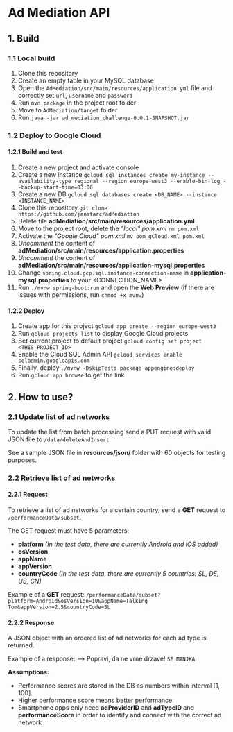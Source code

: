 # Ad Mediation API

## 1. Build
### 1.1 Local build
1. Clone this repository
1. Create an empty table in your MySQL database
1. Open the `AdMediation/src/main/resources/application.yml` file and correctly set `url`, `username` and `password`
1. Run `mvn package` in the project root folder
1. Move to `AdMediation/target` folder
1. Run `java -jar ad_mediation_challenge-0.0.1-SNAPSHOT.jar`

### 1.2 Deploy to Google Cloud
#### 1.2.1 Build and test
1. Create a new project and activate console
1. Create a new instance `gcloud sql instances create my-instance --availability-type regional --region europe-west3 --enable-bin-log --backup-start-time=03:00`
1. Create a new DB `gcloud sql databases create <DB_NAME> --instance <INSTANCE_NAME>`
1. Clone this repository `git clone https://github.com/janstarc/adMediation`
1. Delete file **adMediation/src/main/resources/application.yml**
1. Move to the project root, delete the *"local" pom.xml* `rm pom.xml`
1. Activate the *"Google Cloud" pom.xml* `mv pom_gCloud.xml pom.xml`
1. *Uncomment* the content of **adMediation/src/main/resources/application.properties**
1. *Uncomment* the content of **adMediation/src/main/resources/application-mysql.properties**
1. Change `spring.cloud.gcp.sql.instance-connection-name` in **application-mysql.properties** to your <CONNECTION_NAME>
1. Run `./mvnw spring-boot:run` and open the **Web Preview** (if there are issues with permissions, run `chmod +x mvnw`)

#### 1.2.2 Deploy
1. Create app for this project `gcloud app create --region europe-west3`
1. Run `gcloud projects list` to display Google Cloud projects
1. Set current project to default project `gcloud config set project <THIS_PROJECT_ID>`
1. Enable the Cloud SQL Admin API `gcloud services enable sqladmin.googleapis.com`
1. Finally, deploy `./mvnw -DskipTests package appengine:deploy`
1. Run `gcloud app browse` to get the link

## 2. How to use?
### 2.1 Update list of ad networks
To update the list from batch processing send a PUT request with valid JSON file to `/data/deleteAndInsert`.

See a sample JSON file in **resources/json/** folder with 60 objects for testing purposes.

### 2.2 Retrieve list of ad networks
#### 2.2.1 Request
To retrieve a list of ad networks for a certain country, send a **GET** request to `/performanceData/subset`.

The GET request must have 5 parameters: 
- **platform** *(In the test data, there are currently Android and iOS added)*
- **osVersion**
- **appName**
- **appVersion**
- **countryCode** *(In the test data, there are currently 5 countries: SL, DE, US, CN)*

Example of a **GET** request: `/performanceData/subset?platform=Android&osVersion=10&appName=Talking Tom&appVersion=2.5&countryCode=SL`

#### 2.2.2 Response
A JSON object with an ordered list of ad networks for each ad type is returned.

Example of a response: --> Popravi, da ne vrne drzave!
`SE MANJKA`

**Assumptions:** 
- Performance scores are stored in the DB as numbers within interval [1, 100].
- Higher performance score means better performance.
- Smartphone apps only need **adProviderID** and **adTypeID** and **performanceScore** in order to identify and connect with the correct ad network 


